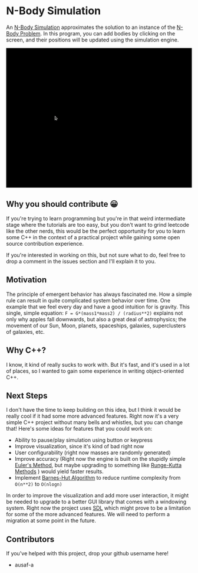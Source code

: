 # N-Body Simulation
An [N-Body Simulation](https://en.wikipedia.org/wiki/N-body_simulation) approximates the solution to an instance of the [N-Body Problem](https://en.wikipedia.org/wiki/N-body_problem). In this program, you can add bodies by clicking on the screen, and their positions will be updated using the simulation engine.  

![Demo](./nbody.gif)

## Why you should contribute 😀
If you're trying to learn programming but you're in that weird intermediate stage where the tutorials are too easy, but you don't want to grind leetcode like the other nerds, this would be the perfect opportunity for you to learn some C++ in the context of a practical project while gaining some open source contribution experience. 

If you're interested in working on this, but not sure what to do, feel free to drop a comment in the issues section and I'll explain it to you. 

## Motivation
The principle of emergent behavior has always fascinated me. How a simple rule can result in quite complicated system behavior over time. One example that we feel every day and have a good intuition for is gravity. This single, simple equation: `F = G*(mass1*mass2) / (radius**2)` explains not only why apples fall downwards, but also a great deal of astrophysics; the movement of our Sun, Moon, planets, spaceships, galaxies, superclusters of galaxies, etc. 

## Why C++?
I know, it kind of really sucks to work with. But it's fast, and it's used in a lot of places, so I wanted to gain some experience in writing object-oriented C++. 

## Next Steps
I don't have the time to keep building on this idea, but I think it would be really cool if it had some more advanced features. Right now it's a very simple C++ project without many bells and whistles, but you can change that! Here's some ideas for features that you could work on: 


- Ability to pause/play simulation using button or keypress 
- Improve visualization, since it's kind of bad right now  
- User configurability (right now masses are randomly generated)
- Improve accuracy (Right now the engine is built on the stupidly simple [Euler's Method](https://x-engineer.org/euler-integration/#:~:text=The%20Euler%20method%20is%20a,proportional%20to%20the%20step%20size.), but maybe upgrading to something like [Runge-Kutta Methods](https://en.wikipedia.org/wiki/Runge%E2%80%93Kutta_methods) ) would yield faster results.
- Implement [Barnes-Hut Algorithm](http://arborjs.org/docs/barnes-hut) to reduce runtime complexity from `O(n**2)` to `O(nlogn)`

In order to improve the visualization and add more user interaction, it might be needed to upgrade to a better GUI library that comes with a windowing system. Right now the project uses [SDL](https://www.libsdl.org/) which might prove to be a limitation for some of the more advanced features. We will need to perform a migration at some point in the future. 

## Contributors
If you've helped with this project, drop your github username here!
- ausaf-a


